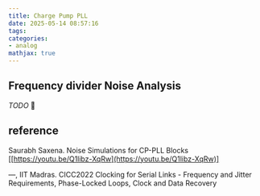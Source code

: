 ```yaml
---
title: Charge Pump PLL
date: 2025-05-14 08:57:16
tags:
categories:
- analog
mathjax: true
---
```


## Frequency divider Noise Analysis

*TODO* &#128197;


## reference

Saurabh Saxena. Noise Simulations for CP-PLL Blocks [[https://youtu.be/Q1libz-XqRw](https://youtu.be/Q1libz-XqRw)]

—, IIT Madras. CICC2022 Clocking for Serial Links - Frequency and Jitter Requirements, Phase-Locked Loops, Clock and Data Recovery
